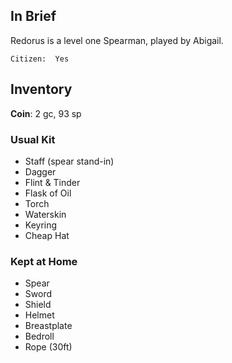 
## In Brief

Redorus is a level one Spearman, played by Abigail.

    Citizen:  Yes

## Inventory

**Coin**: 2 gc, 93 sp

### Usual Kit

* Staff (spear stand-in)
* Dagger
* Flint & Tinder
* Flask of Oil
* Torch
* Waterskin
* Keyring
* Cheap Hat

### Kept at Home

* Spear
* Sword
* Shield
* Helmet
* Breastplate
* Bedroll
* Rope (30ft)

